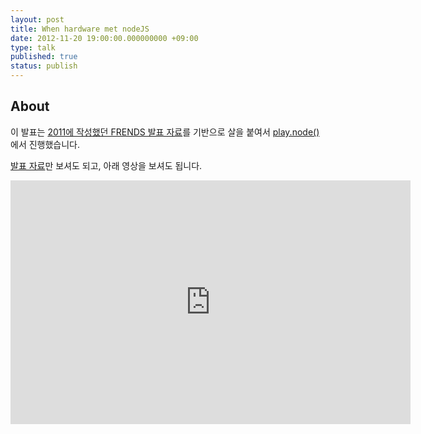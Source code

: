```yaml
---
layout: post
title: When hardware met nodeJS
date: 2012-11-20 19:00:00.000000000 +09:00
type: talk
published: true
status: publish
---
```


## About
이 발표는 [2011에 작성했던 FRENDS 발표 자료](/2011/07/31/when-arduino-met-node-js/)를 기반으로 살을 붙여서 [play.node()](http://playnode.io/2012)에서 진행했습니다.


[발표 자료](https://kyungw00k.github.io/nodeconf.kr-2012/)만 보셔도 되고, 아래 영상을 보셔도 됩니다.  

<iframe id="ytplayer" type="text/html" width="640" height="390"
  src="https://www.youtube.com/embed/VuHK4KqPdiU?autoplay=0"
  frameborder="0"></iframe>

